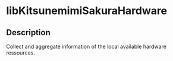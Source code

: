 # libKitsunemimiSakuraHardware

## Description

Collect and aggregate information of the local available hardware ressources.
